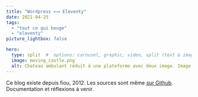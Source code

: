 ```yaml
---
title: "Wordpress ⟼ Eleventy"
date: 2021-04-25
tags:
  - "tout ce qui bouge"
  - "eleventy"
picture_lightbox: false

hero:
  type: split  #  options: carousel, graphic, video, split (text & image)
  image: moving_castle.png
  alt: Chateau ambulant réduit à une plateforme avec deux image. Image du film de Miyazaki
---
```


Ce blog existe depuis fiou, 2012. Les sources sont même [sur Github](https://github.com/baptiste-roullin/blog). Documentation et réflexions à venir.